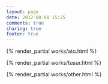 ```yaml
---
layout: page
date: 2012-08-08 15:25
comments: true
sharing: true
footer: true
---
```


{% render_partial works/ato.html %}

{% render_partial works/tusur.html %}

{% render_partial works/other.html %}
